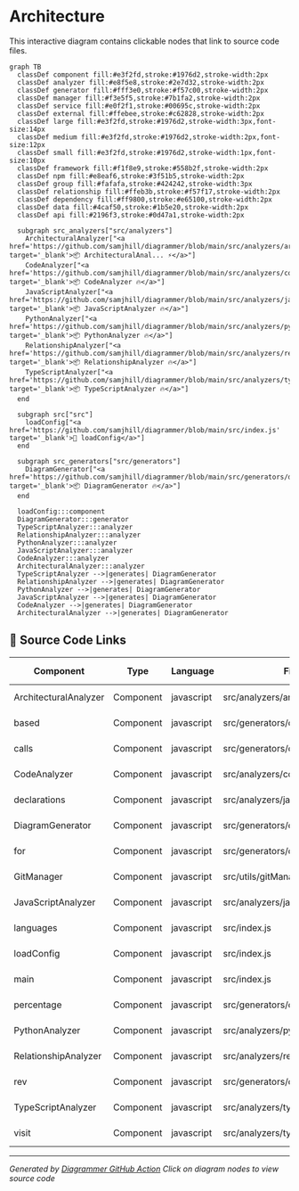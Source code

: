 # Architecture

This interactive diagram contains clickable nodes that link to source code files.

```mermaid
graph TB
  classDef component fill:#e3f2fd,stroke:#1976d2,stroke-width:2px
  classDef analyzer fill:#e8f5e8,stroke:#2e7d32,stroke-width:2px
  classDef generator fill:#fff3e0,stroke:#f57c00,stroke-width:2px
  classDef manager fill:#f3e5f5,stroke:#7b1fa2,stroke-width:2px
  classDef service fill:#e0f2f1,stroke:#00695c,stroke-width:2px
  classDef external fill:#ffebee,stroke:#c62828,stroke-width:2px
  classDef large fill:#e3f2fd,stroke:#1976d2,stroke-width:3px,font-size:14px
  classDef medium fill:#e3f2fd,stroke:#1976d2,stroke-width:2px,font-size:12px
  classDef small fill:#e3f2fd,stroke:#1976d2,stroke-width:1px,font-size:10px
  classDef framework fill:#f1f8e9,stroke:#558b2f,stroke-width:2px
  classDef npm fill:#e8eaf6,stroke:#3f51b5,stroke-width:2px
  classDef group fill:#fafafa,stroke:#424242,stroke-width:3px
  classDef relationship fill:#ffeb3b,stroke:#f57f17,stroke-width:2px
  classDef dependency fill:#ff9800,stroke:#e65100,stroke-width:2px
  classDef data fill:#4caf50,stroke:#1b5e20,stroke-width:2px
  classDef api fill:#2196f3,stroke:#0d47a1,stroke-width:2px

  subgraph src_analyzers["src/analyzers"]
    ArchitecturalAnalyzer["<a href='https://github.com/samjhill/diagrammer/blob/main/src/analyzers/architecturalAnalyzer.js' target='_blank'>📦 ArchitecturalAnal... ⚡</a>"]
    CodeAnalyzer["<a href='https://github.com/samjhill/diagrammer/blob/main/src/analyzers/codeAnalyzer.js' target='_blank'>📦 CodeAnalyzer 🔥</a>"]
    JavaScriptAnalyzer["<a href='https://github.com/samjhill/diagrammer/blob/main/src/analyzers/javascriptAnalyzer.js' target='_blank'>📦 JavaScriptAnalyzer 🔥</a>"]
    PythonAnalyzer["<a href='https://github.com/samjhill/diagrammer/blob/main/src/analyzers/pythonAnalyzer.js' target='_blank'>📦 PythonAnalyzer 🔥</a>"]
    RelationshipAnalyzer["<a href='https://github.com/samjhill/diagrammer/blob/main/src/analyzers/relationshipAnalyzer.js' target='_blank'>📦 RelationshipAnalyzer 🔥</a>"]
    TypeScriptAnalyzer["<a href='https://github.com/samjhill/diagrammer/blob/main/src/analyzers/typescriptAnalyzer.js' target='_blank'>📦 TypeScriptAnalyzer 🔥</a>"]
  end

  subgraph src["src"]
    loadConfig["<a href='https://github.com/samjhill/diagrammer/blob/main/src/index.js' target='_blank'>📄 loadConfig</a>"]
  end

  subgraph src_generators["src/generators"]
    DiagramGenerator["<a href='https://github.com/samjhill/diagrammer/blob/main/src/generators/diagramGenerator.js' target='_blank'>📦 DiagramGenerator 🔥</a>"]
  end

  loadConfig:::component
  DiagramGenerator:::generator
  TypeScriptAnalyzer:::analyzer
  RelationshipAnalyzer:::analyzer
  PythonAnalyzer:::analyzer
  JavaScriptAnalyzer:::analyzer
  CodeAnalyzer:::analyzer
  ArchitecturalAnalyzer:::analyzer
  TypeScriptAnalyzer -->|generates| DiagramGenerator
  RelationshipAnalyzer -->|generates| DiagramGenerator
  PythonAnalyzer -->|generates| DiagramGenerator
  JavaScriptAnalyzer -->|generates| DiagramGenerator
  CodeAnalyzer -->|generates| DiagramGenerator
  ArchitecturalAnalyzer -->|generates| DiagramGenerator

```

## 📁 Source Code Links

| Component | Type | Language | File Path | Source Link |
|-----------|------|----------|-----------|-------------|
| ArchitecturalAnalyzer | Component | javascript | src/analyzers/architecturalAnalyzer.js | [View Source](https://github.com/samjhill/diagrammer/blob/main/src/analyzers/architecturalAnalyzer.js) |
| based | Component | javascript | src/generators/diagramGenerator.js | [View Source](https://github.com/samjhill/diagrammer/blob/main/src/generators/diagramGenerator.js) |
| calls | Component | javascript | src/generators/diagramGenerator.js | [View Source](https://github.com/samjhill/diagrammer/blob/main/src/generators/diagramGenerator.js) |
| CodeAnalyzer | Component | javascript | src/analyzers/codeAnalyzer.js | [View Source](https://github.com/samjhill/diagrammer/blob/main/src/analyzers/codeAnalyzer.js) |
| declarations | Component | javascript | src/analyzers/javascriptAnalyzer.js | [View Source](https://github.com/samjhill/diagrammer/blob/main/src/analyzers/javascriptAnalyzer.js) |
| DiagramGenerator | Component | javascript | src/generators/diagramGenerator.js | [View Source](https://github.com/samjhill/diagrammer/blob/main/src/generators/diagramGenerator.js) |
| for | Component | javascript | src/generators/diagramGenerator.js | [View Source](https://github.com/samjhill/diagrammer/blob/main/src/generators/diagramGenerator.js) |
| GitManager | Component | javascript | src/utils/gitManager.js | [View Source](https://github.com/samjhill/diagrammer/blob/main/src/utils/gitManager.js) |
| JavaScriptAnalyzer | Component | javascript | src/analyzers/javascriptAnalyzer.js | [View Source](https://github.com/samjhill/diagrammer/blob/main/src/analyzers/javascriptAnalyzer.js) |
| languages | Component | javascript | src/index.js | [View Source](https://github.com/samjhill/diagrammer/blob/main/src/index.js) |
| loadConfig | Component | javascript | src/index.js | [View Source](https://github.com/samjhill/diagrammer/blob/main/src/index.js) |
| main | Component | javascript | src/index.js | [View Source](https://github.com/samjhill/diagrammer/blob/main/src/index.js) |
| percentage | Component | javascript | src/generators/diagramGenerator.js | [View Source](https://github.com/samjhill/diagrammer/blob/main/src/generators/diagramGenerator.js) |
| PythonAnalyzer | Component | javascript | src/analyzers/pythonAnalyzer.js | [View Source](https://github.com/samjhill/diagrammer/blob/main/src/analyzers/pythonAnalyzer.js) |
| RelationshipAnalyzer | Component | javascript | src/analyzers/relationshipAnalyzer.js | [View Source](https://github.com/samjhill/diagrammer/blob/main/src/analyzers/relationshipAnalyzer.js) |
| rev | Component | javascript | src/generators/diagramGenerator.js | [View Source](https://github.com/samjhill/diagrammer/blob/main/src/generators/diagramGenerator.js) |
| TypeScriptAnalyzer | Component | javascript | src/analyzers/typescriptAnalyzer.js | [View Source](https://github.com/samjhill/diagrammer/blob/main/src/analyzers/typescriptAnalyzer.js) |
| visit | Component | javascript | src/analyzers/typescriptAnalyzer.js | [View Source](https://github.com/samjhill/diagrammer/blob/main/src/analyzers/typescriptAnalyzer.js) |


---
*Generated by [Diagrammer GitHub Action](https://github.com/samjhill/diagrammer)*
*Click on diagram nodes to view source code*